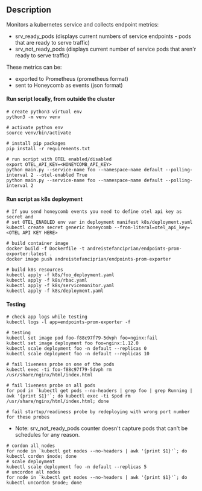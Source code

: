 ## Description

Monitors a kubernetes service and collects endpoint metrics:
* srv_ready_pods (displays current numbers of service endpoints - pods that are ready to serve traffic)
* srv_not_ready_pods (displays current number of service pods that aren'r ready to serve traffic)  

These metrics can be:
* exported to Prometheus (prometheus format)
* sent to Honeycomb as events (json format)  

#### Run script locally, from outside the cluster

```
# create python3 virtual env
python3 -m venv venv

# activate python env
source venv/bin/activate

# install pip packages
pip install -r requirements.txt

# run script with OTEL enabled/disabled
export OTEL_API_KEY=<HONEYCOMB_API_KEY>
python main.py --service-name foo --namespace-name default --polling-interval 2 --otel-enabled True
python main.py --service-name foo --namespace-name default --polling-interval 2
```

#### Run script as k8s deployment

```
# If you send honeycomb events you need to define otel api key as secret and
# set OTEL_ENABLED env var in deployment manifest k8s/deployment.yaml
kubectl create secret generic honeycomb --from-literal=otel_api_key=<OTEL API KEY HERE>

# build container image
docker build -f Dockerfile -t andreistefanciprian/endpoints-prom-exporter:latest .
docker image push andreistefanciprian/endpoints-prom-exporter

# build k8s resources
kubectl apply -f k8s/foo_deployment.yaml
kubectl apply -f k8s/rbac.yaml
kubectl apply -f k8s/servicemonitor.yaml
kubectl apply -f k8s/deployment.yaml
```

#### Testing

```
# check app logs while testing
kubectl logs -l app=endpoints-prom-exporter -f

# testing
kubectl set image pod foo-f88c97f79-5dvph foo=nginx:fail
kubectl set image deployment foo foo=nginx:1.12.0
kubectl scale deployment foo -n default --replicas 0
kubectl scale deployment foo -n default --replicas 10

# fail liveness probe on one of the pods
kubectl exec -ti foo-f88c97f79-5dvph rm /usr/share/nginx/html/index.html

# fail liveness probe on all pods
for pod in `kubectl get pods --no-headers | grep foo | grep Running | awk '{print $1}'`; do kubectl exec -ti $pod rm /usr/share/nginx/html/index.html; done

# fail startup/readiness probe by redeploying with wrong port number for these probes
```

* Note: srv_not_ready_pods counter doesn't capture pods that can't be schedules for any reason.
```
# cordon all nodes
for node in `kubectl get nodes --no-headers | awk '{print $1}'`; do kubectl cordon $node; done
# scale deployment
kubectl scale deployment foo -n default --replicas 5
# uncordon all nodes
for node in `kubectl get nodes --no-headers | awk '{print $1}'`; do kubectl uncordon $node; done
```
